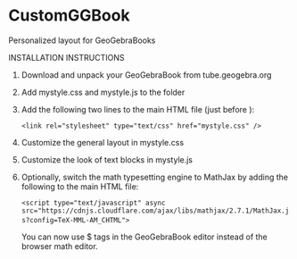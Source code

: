 # CustomGGBook
Personalized layout for GeoGebraBooks


INSTALLATION INSTRUCTIONS

1. Download and unpack your GeoGebraBook from tube.geogebra.org
2. Add mystyle.css and mystyle.js to the folder
3. Add the following two lines to the main HTML file (just before </body>):

    `<link rel="stylesheet" type="text/css" href="mystyle.css" />
    `<script src="mystyle.js"></script>

4. Customize the general layout in mystyle.css
5. Customize the look of text blocks in mystyle.js
6. Optionally, switch the math typesetting engine to MathJax by adding the following to the main HTML file:


	`<script type="text/javascript" async src="https://cdnjs.cloudflare.com/ajax/libs/mathjax/2.7.1/MathJax.js?config=TeX-MML-AM_CHTML">
	`</script>
	`
	`<script type="text/x-mathjax-config">
	`
	`	MathJax.Hub.Config({
	`		tex2jax: {
	`			inlineMath: [['$','$'], ['\\(','\\)']],
	`			processEscapes: true
	`		},
	`
	`		CommonHTML: {
  	`			scale: 100
  	`		}
	`	});
  	`
	`	MathJax.Hub.Queue(["Typeset",MathJax.Hub]);
	`
	`</script>
  
     You can now use $ tags in the GeoGebraBook editor instead of the browser math editor.
  

